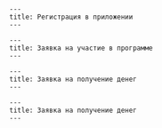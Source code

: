 
```mermaid
---
title: Регистрация в приложении
---

```


```mermaid
---
title: Заявка на участие в программе
---

```


```mermaid
---
title: Заявка на получение денег
---

```


```mermaid
---
title: Заявка на получение денег
---

```